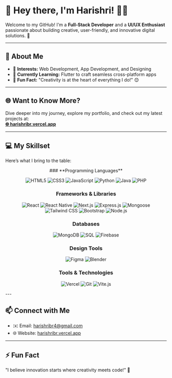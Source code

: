 # 👋 Hey there, I'm Harishri! 👨‍💻

Welcome to my GitHub! I'm a **Full-Stack Developer** and a **UI/UX Enthusiast** passionate about building creative, user-friendly, and innovative digital solutions. 🚀  

---

## 🌟 About Me  
- 👀 **Interests:** Web Development, App Development, and Designing  
- 🌱 **Currently Learning:** Flutter to craft seamless cross-platform apps  
- 🎨 **Fun Fact:** "Creativity is at the heart of everything I do!" 😊  

---

## 🌐 Want to Know More?  
Dive deeper into my journey, explore my portfolio, and check out my latest projects at:  
**[🌐 harishribr.vercel.app](https://harishribr.vercel.app/)**  

---

## 💻 My Skillset  
Here’s what I bring to the table:  
<div align="center">
### **Programming Languages**  
<p align="center">
  <img src="https://img.shields.io/badge/HTML5-E34F26?style=flat-square&logo=html5&logoColor=white" alt="HTML5"/>
  <img src="https://img.shields.io/badge/CSS3-1572B6?style=flat-square&logo=css3&logoColor=white" alt="CSS3"/>
  <img src="https://img.shields.io/badge/JavaScript-F7DF1E?style=flat-square&logo=javascript&logoColor=black" alt="JavaScript"/>
  <img src="https://img.shields.io/badge/Python-3776AB?style=flat-square&logo=python&logoColor=white" alt="Python"/>
  <img src="https://img.shields.io/badge/Java-007396?style=flat-square&logo=java&logoColor=white" alt="Java"/>
  <img src="https://img.shields.io/badge/PHP-777BB4?style=flat-square&logo=php&logoColor=white" alt="PHP"/>
</p>

### **Frameworks & Libraries**  
<p align="center">
  <img src="https://img.shields.io/badge/React-61DAFB?style=flat-square&logo=react&logoColor=black" alt="React"/>
  <img src="https://img.shields.io/badge/React%20Native-61DAFB?style=flat-square&logo=react&logoColor=black" alt="React Native"/>
  <img src="https://img.shields.io/badge/Next.js-000000?style=flat-square&logo=next.js&logoColor=white" alt="Next.js"/>
  <img src="https://img.shields.io/badge/Express.js-404D59?style=flat-square&logo=express&logoColor=white" alt="Express.js"/>
  <img src="https://img.shields.io/badge/Mongoose-880000?style=flat-square&logo=mongoose&logoColor=white" alt="Mongoose"/>
  <img src="https://img.shields.io/badge/Tailwind_CSS-38B2AC?style=flat-square&logo=tailwind-css&logoColor=white" alt="Tailwind CSS"/>
  <img src="https://img.shields.io/badge/Bootstrap-563D7C?style=flat-square&logo=bootstrap&logoColor=white" alt="Bootstrap"/>
  <img src="https://img.shields.io/badge/Node.js-339933?style=flat-square&logo=nodedotjs&logoColor=white" alt="Node.js"/>

</p>

### **Databases**  
<p align="center">
  <img src="https://img.shields.io/badge/MongoDB-47A248?style=flat-square&logo=mongodb&logoColor=white" alt="MongoDB"/>
  <img src="https://img.shields.io/badge/SQL-336791?style=flat-square&logo=postgresql&logoColor=white" alt="SQL"/>
  <img src="https://img.shields.io/badge/Firebase-FFCA28?style=flat-square&logo=firebase&logoColor=black" alt="Firebase"/>

</p>

### **Design Tools**  
<p align="center">
  <img src="https://img.shields.io/badge/Figma-F24E1E?style=flat-square&logo=figma&logoColor=white" alt="Figma"/>
  <img src="https://img.shields.io/badge/Blender-F5792A?style=flat-square&logo=blender&logoColor=white" alt="Blender"/>
</p>

### **Tools & Technologies**  
<p align="center">
  <img src="https://img.shields.io/badge/Vercel-000000?style=flat-square&logo=vercel&logoColor=white" alt="Vercel"/>
  <img src="https://img.shields.io/badge/Git-F05032?style=flat-square&logo=git&logoColor=white" alt="Git"/>
  <img src="https://img.shields.io/badge/Vite-646CFF?style=flat-square&logo=vite&logoColor=white" alt="Vite.js"/>

</p>
</div>
---

## 📫 Connect with Me  
- ✉️ Email: [harishribr4@gmail.com](mailto:harishribr4@gmail.com)  
- 🌐 Website: [harishribr.vercel.app](https://harishribr.vercel.app/)  

---

## ⚡ Fun Fact  
"I believe innovation starts where creativity meets code!" 🌟  
